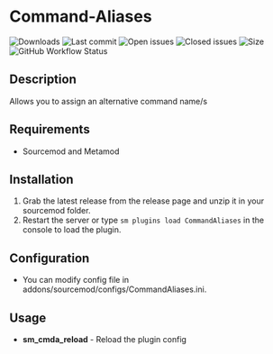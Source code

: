 # Command-Aliases


![Downloads](https://img.shields.io/github/downloads/Domikuss/Command-Aliases/total?style=flat-square) ![Last commit](https://img.shields.io/github/last-commit/Domikuss/Command-Aliases?style=flat-square) ![Open issues](https://img.shields.io/github/issues/Domikuss/Command-Aliases?style=flat-square) ![Closed issues](https://img.shields.io/github/issues-closed/Domikuss/Command-Aliases?style=flat-square) ![Size](https://img.shields.io/github/repo-size/Domikuss/Command-Aliases?style=flat-square) ![GitHub Workflow Status](https://img.shields.io/github/workflow/status/Domikuss/Command-Aliases/Compile%20and%20release?style=flat-square)

## Description ##
Allows you to assign an alternative command name/s

## Requirements ##
- Sourcemod and Metamod


## Installation ##
1. Grab the latest release from the release page and unzip it in your sourcemod folder.
2. Restart the server or type `sm plugins load CommandAliases` in the console to load the plugin.

## Configuration ##
- You can modify config file in addons/sourcemod/configs/CommandAliases.ini.

## Usage ##
- **sm_cmda_reload** - Reload the plugin config
